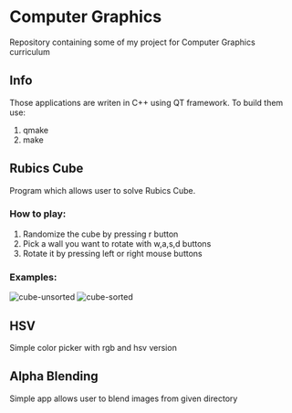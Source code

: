 # Computer Graphics
Repository containing some of my project for Computer Graphics curriculum
## Info
Those applications are writen in C++ using QT framework.
To build them use:
1. qmake
2. make
## Rubics Cube
Program which allows user to solve Rubics Cube.
### How to play:
1. Randomize the cube by pressing r button
1. Pick a wall you want to rotate with w,a,s,d buttons
1. Rotate it by pressing left or right mouse buttons
### Examples:
![cube-unsorted](https://user-images.githubusercontent.com/44314946/124500492-2a6a4900-ddc0-11eb-9a1c-78486882fb49.png)
![cube-sorted](https://user-images.githubusercontent.com/44314946/124500506-2fc79380-ddc0-11eb-8054-020daee48752.png)
## HSV
Simple color picker with rgb and hsv version
## Alpha Blending
Simple app allows user to blend images from given directory
